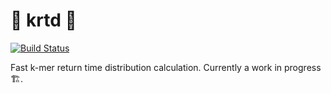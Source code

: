 # 🚧 krtd 🚧

[![Build Status](https://travis-ci.org/Lab41/krtd.svg?branch=master)](https://travis-ci.org/Lab41/krtd)

Fast k-mer return time distribution calculation. Currently a work in progress 🏗️.

